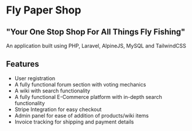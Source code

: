# Fly Paper Shop

## "Your One Stop Shop For All Things Fly Fishing"

An application built using PHP, Laravel, AlpineJS, MySQL and TailwindCSS

## Features

- User registration
- A fully functional forum section with voting mechanics
- A wiki with search functionality
- A fully functional E-Commerce platform with in-depth search functionality
- Stripe Integration for easy checkout
- Admin panel for ease of addition of products/wiki items
- Invoice tracking for shipping and payment details
